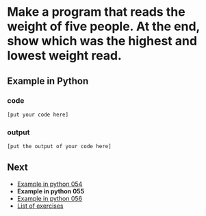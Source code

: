 # Make a program that reads the weight of five people. At the end, show which was the highest and lowest weight read.

## Example in Python

### code

``` python
[put your code here]
```

### output

```
[put the output of your code here]
```

## Next

- [Example in python 054](../../054/python)
- **Example in python 055**
- [Example in python 056](../../056/python)
- [List of exercises](../..)
